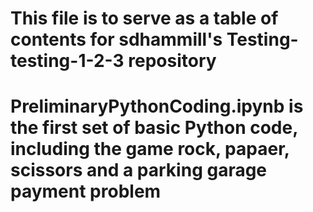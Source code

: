 # This file is to serve as a table of contents for sdhammill's Testing-testing-1-2-3 repository
# PreliminaryPythonCoding.ipynb is the first set of basic Python code, including the game rock, papaer, scissors and a parking garage payment problem
